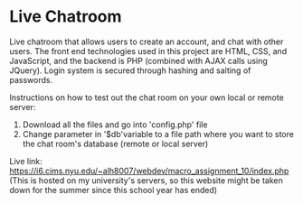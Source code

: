 # Live Chatroom 

Live chatroom that allows users to create an account, and chat with other users. The front end technologies used in this project are HTML, CSS, and JavaScript, and the backend is PHP (combined with AJAX calls using JQuery). Login system is secured through hashing and salting of passwords. 

Instructions on how to test out the chat room on your own local or remote server: 
1. Download all the files and go into 'config.php' file 
2. Change parameter in '$db'variable to a file path where you want to store the chat room's database (remote or local server) 


Live link: https://i6.cims.nyu.edu/~alh8007/webdev/macro_assignment_10/index.php 
(This is hosted on my university's servers, so this website might be taken down for the summer since this school year has ended) 
